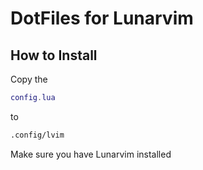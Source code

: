 # DotFiles for Lunarvim

## How to Install

Copy the

```lua
config.lua
```

to  

```bash
.config/lvim 
```

Make sure you have Lunarvim installed
